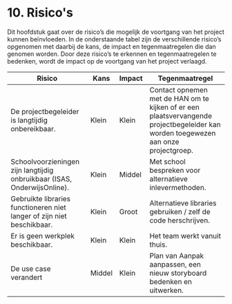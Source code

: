 # 10. Risico's
Dit hoofdstuk gaat over de risico’s die mogelijk de voortgang van het project kunnen beïnvloeden. In de onderstaande tabel zijn de verschillende risico’s opgenomen met daarbij de kans, de impact en tegenmaatregelen die dan genomen worden. Door deze risico’s te erkennen en tegenmaatregelen te bedenken, wordt de impact op de voortgang van het project verlaagd.

| Risico                                                                   | Kans  | Impact | Tegenmaatregel                                           |
|--------------------------------------------------------------------------|-------|--------|----------------------------------------------------------
| De projectbegeleider is langtijdig onbereikbaar.                         | Klein | Klein  | Contact opnemen met de HAN om te kijken of er een plaatsvervangende projectbegeleider kan worden toegewezen aan onze projectgroep. |
| Schoolvoorzieningen zijn langtijdig onbruikbaar (ISAS, OnderwijsOnline). | Klein | Middel | Met school bespreken voor alternatieve inlevermethoden. |
| Gebruikte libraries functioneren niet langer of zijn niet beschikbaar. | Klein  | Groot | Alternatieve libraries gebruiken / zelf de code herschrijven. |
| Er is geen werkplek beschikbaar. | Klein  | Klein | Het team werkt vanuit thuis. |
| De use case verandert                     | Middel | Klein  | Plan van Aanpak aanpassen, een nieuw storyboard bedenken en uitwerken. |
